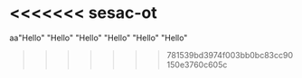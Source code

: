 <<<<<<< sesac-ot
=======
aa"Hello" 
"Hello" 
"Hello" 
"Hello" 
"Hello" 
"Hello" 
>>>>>>> 781539bd3974f003bb0bc83cc90150e3760c605c
